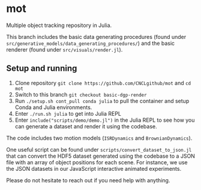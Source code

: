 # mot
Multiple object tracking repository in Julia.

This branch includes the basic data generating procedures (found under `src/generative_models/data_generating_procedures/`) and the basic renderer (found under `src/visuals/render.jl`).

## Setup and running
1. Clone repository `git clone https://github.com/CNCLgithub/mot` and `cd mot`
2. Switch to this branch `git checkout basic-dgp-render`
3. Run `./setup.sh cont_pull conda julia` to pull the container and setup Conda and Julia environments.
4. Enter `./run.sh julia` to get into Julia REPL
5. Enter `include("scripts/demo/demo.jl")` in the Julia REPL to see how you can generate a dataset and render it using the codebase.

The code includes two motion models (`ISRDynamics` and `BrownianDynamics`).

One useful script can be found under `scripts/convert_dataset_to_json.jl` that can convert the HDF5 dataset generated using the codebase to a JSON file with an array of object positions for each scene. For instance, we use the JSON datasets in our JavaScript interactive animated experiments.

Please do not hesitate to reach out if you need help with anything.
